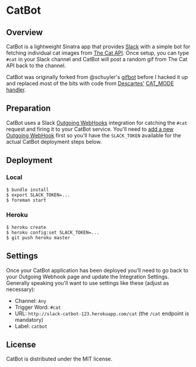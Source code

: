 # CatBot

## Overview

CatBot is a lightweight Sinatra app that provides [Slack](http://slack.com/) with a simple bot for fetching individual cat images from [The Cat API](http://thecatapi.com/). Once setup, you can type `#cat` in your Slack channel and CatBot will post a random gif from The Cat API back to the channel.

CatBot was originally forked from @schuyler's [gifbot](https://github.com/schuyler/gifbot) before I hacked it up and replaced most of the bits with code from [Descartes'](https://github.com/obfuscurity/descartes) [CAT_MODE handler](https://github.com/obfuscurity/descartes/blob/a13dc9a720dab33e0a8d5e8670bd30f93e0bfdba/lib/descartes/routes/cats.rb).

## Preparation

CatBot uses a Slack [Outgoing WebHooks](https://slack.com/services/new/outgoing-webhook) integration for catching the `#cat` request and firing it to your CatBot service. You'll need to [add a new Outgoing WebHook](https://slack.com/services/new/outgoing-webhook) first so you'll have the `SLACK_TOKEN` available for the actual CatBot deployment steps below.

## Deployment

### Local

```
$ bundle install
$ export SLACK_TOKEN=...
$ foreman start
```

### Heroku

```
$ heroku create
$ heroku config:set SLACK_TOKEN=...
$ git push heroku master
```

## Settings

Once your CatBot application has been deployed you'll need to go back to your Outgoing Webhook page and update the Integration Settings. Generally speaking you'll want to use settings like these (adjust as necessary):

* Channel: `Any`
* Trigger Word: `#cat`
* URL: `http://slack-catbot-123.herokuapp.com/cat` (the `/cat` endpoint is mandatory)
* Label: `catbot`

## License

CatBot is distributed under the MIT license.
